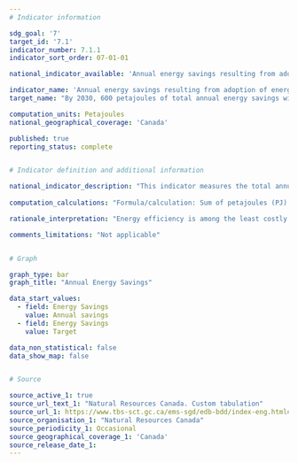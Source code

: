 ```yaml
---
# Indicator information

sdg_goal: '7'
target_id: '7.1'
indicator_number: 7.1.1
indicator_sort_order: 07-01-01

national_indicator_available: 'Annual energy savings resulting from adoption of energy efficiency codes, standards and practices'

indicator_name: 'Annual energy savings resulting from adoption of energy efficiency codes, standards and practices'
target_name: "By 2030, 600 petajoules of total annual energy savings will be achieved as a result of adoption of energy efficiency codes, standards and practices from a baseline savings of 20.0 petajoules in 2017 to 2018"

computation_units: Petajoules
national_geographical_coverage: 'Canada'

published: true
reporting_status: complete


# Indicator definition and additional information

national_indicator_description: "This indicator measures the total annual energy savings resulting from adoption of energy efficiency codes, standards and practices."
  
computation_calculations: "Formula/calculation: Sum of petajoules (PJ) saved by energy efficiency programs (residential, commercial and institutional buildings, industry, equipment)."

rationale_interpretation: "Energy efficiency is among the least costly and most effective methods to building a low-carbon, clean growth economy."

comments_limitations: "Not applicable"


# Graph

graph_type: bar
graph_title: "Annual Energy Savings"

data_start_values:
  - field: Energy Savings
    value: Annual savings
  - field: Energy Savings
    value: Target

data_non_statistical: false
data_show_map: false


# Source

source_active_1: true
source_url_text_1: "Natural Resources Canada. Custom tabulation"
source_url_1: https://www.tbs-sct.gc.ca/ems-sgd/edb-bdd/index-eng.html#orgs/program/NR-BTM10/infograph/results
source_organisation_1: "Natural Resources Canada"
source_periodicity_1: Occasional
source_geographical_coverage_1: 'Canada'
source_release_date_1: 
---
```

